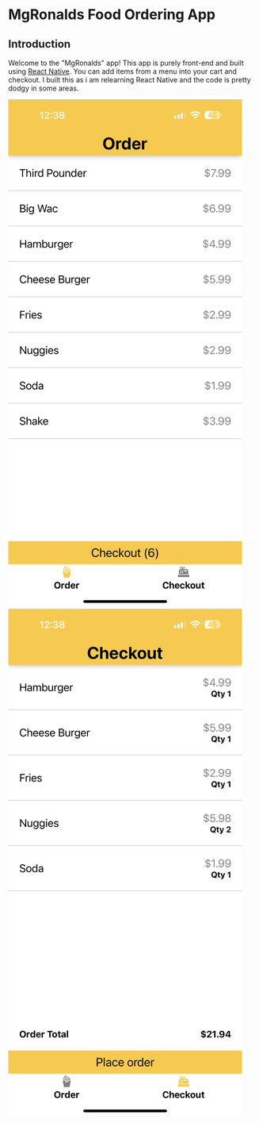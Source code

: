 # MgRonalds Food Ordering App

## Introduction
Welcome to the "MgRonalds" app! This app is purely front-end and built using [React Native](https://reactnative.dev/). You can add items from a menu into your cart and checkout. 
I built this as i am relearning React Native and the code is pretty dodgy in some areas.  

![App Screenshot 1](/App_Image1.jpg)
![App Screenshot 2](/App_Image2.jpg)